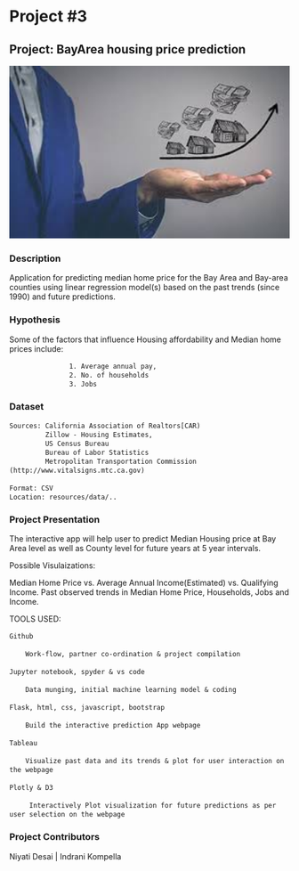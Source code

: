 # Project #3

## Project: BayArea housing price prediction

<img alt="Landing page large screen" src="images/titleimage.jpeg" width=600>


### Description
Application for predicting median home price for the Bay Area and Bay-area counties using linear regression model(s) based on the past trends (since 1990) and future predictions.

### Hypothesis
Some of the factors that influence Housing affordability and Median home prices include: 

                   1. Average annual pay, 
                   2. No. of households 
                   3. Jobs



### Dataset
    Sources: California Association of Realtors[CAR)     
             Zillow - Housing Estimates,
             US Census Bureau
             Bureau of Labor Statistics
             Metropolitan Transportation Commission (http://www.vitalsigns.mtc.ca.gov)
    
    Format: CSV
    Location: resources/data/..

### Project Presentation
The interactive app will help user to predict Median Housing price at Bay Area level as well as County level for future years
at 5 year intervals.

Possible Visulaizations:

Median Home Price vs. Average Annual Income(Estimated) vs. Qualifying Income.
Past observed trends in Median Home Price, Households, Jobs and Income.

TOOLS USED:

    Github 

        Work-flow, partner co-ordination & project compilation

    Jupyter notebook, spyder & vs code

        Data munging, initial machine learning model & coding

    Flask, html, css, javascript, bootstrap

        Build the interactive prediction App webpage

    Tableau

        Visualize past data and its trends & plot for user interaction on the webpage

    Plotly & D3

         Interactively Plot visualization for future predictions as per user selection on the webpage


### Project Contributors

 Niyati Desai  |  Indrani Kompella 
